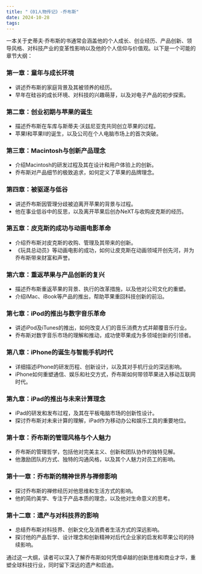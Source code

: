 ```yaml
---
title: "《01人物传记》-乔布斯"
date: 2024-10-28
tags: 
---
```

一本关于史蒂夫·乔布斯的书通常会涵盖他的个人成长、创业经历、产品创新、领导风格、对科技产业的变革性影响以及他的个人信仰与价值观。以下是一个可能的章节大纲：

### 第一章：童年与成长环境
- 讲述乔布斯的家庭背景及其被领养的经历。
- 早年在硅谷的成长环境、对科技的兴趣萌芽，以及对电子产品的初步探索。

### 第二章：创业初期与苹果的诞生
- 描述乔布斯在车库与斯蒂夫·沃兹尼亚克共同创立苹果的过程。
- 苹果I和苹果II的诞生，以及公司在个人电脑市场上的首次突破。

### 第三章：Macintosh与创新产品理念
- 介绍Macintosh的研发过程及其在设计和用户体验上的创新。
- 乔布斯对产品细节的极致追求，如何定义了苹果的品牌理念。

### 第四章：被驱逐与低谷
- 讲述乔布斯因管理分歧被迫离开苹果的背景与过程。
- 他在事业低谷中的反思，以及离开苹果后创办NeXT与收购皮克斯的经历。

### 第五章：皮克斯的成功与动画电影革命
- 介绍乔布斯对皮克斯的收购、管理及其带来的创新。
- 《玩具总动员》等动画电影的成功，如何让皮克斯在动画领域开创先河，并为乔布斯带来财富和声誉。

### 第六章：重返苹果与产品创新的复兴
- 描述乔布斯重返苹果的背景、执行的改革措施，以及他对公司文化的重塑。
- 介绍iMac、iBook等产品的推出，帮助苹果重回科技创新的前沿。

### 第七章：iPod的推出与数字音乐革命
- 讲述iPod及iTunes的推出，如何改变人们的音乐消费方式并颠覆音乐行业。
- 乔布斯对数字音乐市场的理解和推动，成功使苹果成为多领域创新的引领者。

### 第八章：iPhone的诞生与智能手机时代
- 详细描述iPhone的研发历程、创新设计，以及其对手机行业的深远影响。
- iPhone如何重塑通信、娱乐和社交方式，乔布斯如何带领苹果进入移动互联网时代。

### 第九章：iPad的推出与未来计算理念
- iPad的研发和发布过程，及其在平板电脑市场的创新性设计。
- 探讨乔布斯对未来计算的理解，iPad作为移动办公和娱乐工具的重要地位。

### 第十章：乔布斯的管理风格与个人魅力
- 乔布斯的管理哲学，包括他对完美主义、创新和团队协作的独特见解。
- 他激励团队的方式、独特的沟通风格，以及其个人魅力对员工的影响。

### 第十一章：乔布斯的精神世界与禅修影响
- 探讨乔布斯的禅修经历对他思维和生活方式的影响。
- 他的简约美学、专注于产品本质的理念，以及他对生命意义的思考。

### 第十二章：遗产与对科技界的影响
- 总结乔布斯对科技界、创新文化及消费者生活方式的深远影响。
- 探讨他的产品哲学、设计理念和创新精神对后代企业家的启发和苹果公司的持续影响。

通过这一大纲，读者可以深入了解乔布斯如何凭借卓越的创新思维和商业才华，重塑全球科技行业，同时留下深远的遗产和启迪。
